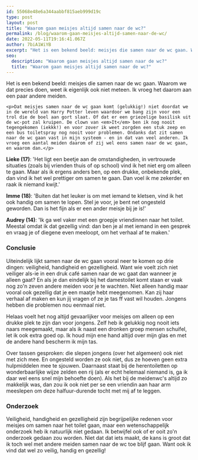 ```yaml
---
id: 55068e48e6a344aabbf815aeb999d19c
type: post
layout: post
title: "Waarom gaan meisjes altijd samen naar de wc?"
permalink: /blog/waarom-gaan-meisjes-altijd-samen-naar-de-wc/
date: 2022-05-11T19:16:41.067Z
author: 7biA1WiYB
excerpt: "Het is een bekend beeld: meisjes die samen naar de wc gaan. Waarom we dat precies doen, weet ik eigenlijk ook niet meteen. Ik vroeg het daarom aan een paar andere meiden.   "
seo:
  description: "Waarom gaan meisjes altijd samen naar de wc?"
  title: "Waarom gaan meisjes altijd samen naar de wc?"
---
```

Het is een bekend beeld: meisjes die samen naar de wc gaan. Waarom we dat precies doen, weet ik eigenlijk ook niet meteen. Ik vroeg het daarom aan een paar andere meiden.   

    <p>Dat meisjes samen naar de wc gaan komt (gelukkig!) niet doordat we in de wereld van Harry Potter leven waardoor we bang zijn voor een trol die de boel aan gort slaat. Of dat er een griezelige basilisk uit de wc-pot zal kruipen. De clown van <em>It</em> ben ik nog nooit tegengekomen (iekkk!) en voor zover ik weet zorgden een stuk zeep en een bus toiletspray nog nooit voor problemen. Ondanks dat zit samen naar de wc gaan vast in mijn systeem - en in dat van veel anderen. Ik vroeg een aantal meiden daarom of zij wel eens samen naar de wc gaan, en waarom dan.</p>
<p><strong>Lieke (17)</strong>: 'Het ligt een beetje aan de omstandigheden, in vertrouwde situaties (zoals bij vrienden thuis of op school) vind ik het niet erg om alleen te gaan. Maar als ik ergens anders ben, op een drukke, onbekende plek, dan vind ik het wel prettiger om samen te gaan. Dan voel ik me zekerder en raak ik niemand kwijt.'</p>
<p><strong>Imme (18)</strong>: 'Buiten dat het leuker is om met iemand te kletsen, vind ik het ook handig om samen te lopen. Stel je voor, je bent net ongesteld geworden. Dan is het fijn als er een ander meisje bij je is!'</p>
<p><strong>Audrey (14)</strong>: 'Ik ga wel vaker met een groepje vriendinnen naar het toilet. Meestal omdat ik dat gezellig vind: dan ben je al met iemand in een gesprek en vraag je of diegene even meeloopt, om het verhaal af te maken.'</p>
<h3>Conclusie</h3>
<p>Uiteindelijk lijkt samen naar de wc gaan vooral neer te komen op drie dingen: veiligheid, handigheid en gezelligheid. Want wie voelt zich niet veiliger als-ie in een druk café samen naar de wc gaat dan wanneer je alleen gaat? En als je dan eindelijk bij het damestoilet komt staan er vaak nog zo'n zeven andere meiden voor je te wachten. Niet alleen handig maar vooral ook gezellig dat je een maatje hebt meegenomen. Kan zij haar verhaal af maken en kun jij vragen of ze je tas ff vast wil houden. Jongens hebben die problemen nou eenmaal niet.</p>
<p>Helaas voelt het nog altijd gevaarlijker voor meisjes om alleen op een drukke plek te zijn dan voor jongens. Zelf heb ik gelukkig nog nooit iets naars meegemaakt, maar als ik naast een dronken groep mensen schuifel, let ik ook extra goed op. Ik houd mijn ene hand altijd over mijn glas en met de andere hand bescherm ik mijn tas.</p>
<p>Over tassen gesproken: die slepen jongens (over het algemeen) ook niet met zich mee. En ongesteld worden ze ook niet, dus ze hoeven geen extra hulpmiddelen mee te sjouwen. Daarnaast staat bij de herentoiletten op wonderbaarlijke wijze zelden een rij (als er echt helemaal niemand is, ga ik daar wel eens snel mijn behoefte doen).<b><i> </i></b>Als het bij de meidenwc's altijd zo makkelijk was, dan zou ik ook niet per se een vriendin aan haar arm meeslepen om deze halfuur-durende tocht met mij af te leggen.</p>
<h3>Onderzoek</h3>
<p>Veiligheid, handigheid en gezelligheid zijn begrijpelijke redenen voor meisjes om samen naar het toilet gaan, maar een wetenschappelijk onderzoek heb ik natuurlijk niet gedaan. Ik betwijfel ook of er ooit zo'n onderzoek gedaan zou worden. Niet dat dat iets maakt, de kans is groot dat ik toch wel met andere meiden samen naar de wc toe blijf gaan. Want ook ik vind dat wel zo veilig, handig en gezellig!</p>  
